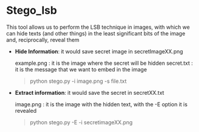 Stego_lsb
===========

This tool allows us to perform the LSB technique in images, with which we can hide texts (and other things) in the least significant bits of the image and, reciprocally, reveal them


* **Hide Information**: it would save secret image in secretImageXX.png
  
  example.png : it is the image where the secret will be hidden
  secret.txt : it is the message that we want to embed in the image
  
  >python stego.py -i image.png -s file.txt  

* **Extract information**: it would save the secret in secretXX.txt
  
  image.png : it is the image with the hidden text, with the -E option it is revealed

  >python stego.py -E -i secretimageXX.png
